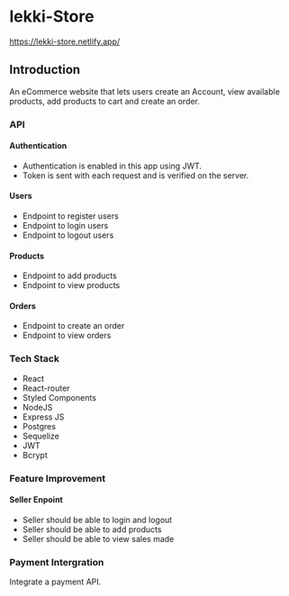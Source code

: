 # lekki-Store

https://lekki-store.netlify.app/

## Introduction

An eCommerce website that lets users create an Account, view available products,
add products to cart and create an order.

### API

#### Authentication

- Authentication is enabled in this app using JWT.
- Token is sent with each request and is verified on the server.

#### Users

- Endpoint to register users
- Endpoint to login users
- Endpoint to logout users

#### Products

- Endpoint to add products
- Endpoint to view products

#### Orders

- Endpoint to create an order
- Endpoint to view orders

### Tech Stack

- React
- React-router
- Styled Components
- NodeJS
- Express JS
- Postgres
- Sequelize
- JWT
- Bcrypt

### Feature Improvement

#### Seller Enpoint

- Seller should be able to login and logout
- Seller should be able to add products
- Seller should be able to view sales made

### Payment Intergration

Integrate a payment API.
